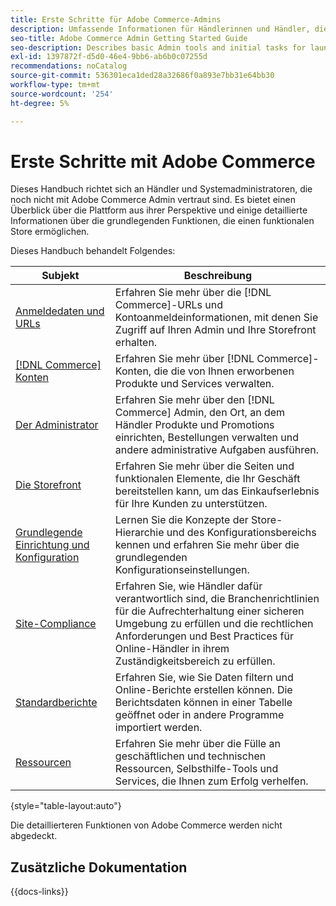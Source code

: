 ```yaml
---
title: Erste Schritte für Adobe Commerce-Admins
description: Umfassende Informationen für Händlerinnen und Händler, die neu in Adobe Commerce Admin sind.
seo-title: Adobe Commerce Admin Getting Started Guide
seo-description: Describes basic Admin tools and initial tasks for launching an Adobe Commerce or Magento Open Source store.
exl-id: 1397872f-d5d0-46e4-9bb6-ab6b0c07255d
recommendations: noCatalog
source-git-commit: 536301eca1ded28a32686f0a893e7bb31e64bb30
workflow-type: tm+mt
source-wordcount: '254'
ht-degree: 5%

---
```


# Erste Schritte mit Adobe Commerce

Dieses Handbuch richtet sich an Händler und Systemadministratoren, die noch nicht mit Adobe Commerce Admin vertraut sind. Es bietet einen Überblick über die Plattform aus ihrer Perspektive und einige detaillierte Informationen über die grundlegenden Funktionen, die einen funktionalen Store ermöglichen.

Dieses Handbuch behandelt Folgendes:

| Subjekt | Beschreibung |
| ------- | ----------- |
| [Anmeldedaten und URLs](login-urls.md) | Erfahren Sie mehr über die [!DNL Commerce]-URLs und Kontoanmeldeinformationen, mit denen Sie Zugriff auf Ihren Admin und Ihre Storefront erhalten. |
| [[!DNL Commerce] Konten](commerce-account-create.md) | Erfahren Sie mehr über [!DNL Commerce]-Konten, die die von Ihnen erworbenen Produkte und Services verwalten. |
| [Der Administrator](admin.md) | Erfahren Sie mehr über den [!DNL Commerce] Admin, den Ort, an dem Händler Produkte und Promotions einrichten, Bestellungen verwalten und andere administrative Aufgaben ausführen. |
| [Die Storefront](storefront.md) | Erfahren Sie mehr über die Seiten und funktionalen Elemente, die Ihr Geschäft bereitstellen kann, um das Einkaufserlebnis für Ihre Kunden zu unterstützen. |
| [Grundlegende Einrichtung und Konfiguration](websites-stores-views.md) | Lernen Sie die Konzepte der Store-Hierarchie und des Konfigurationsbereichs kennen und erfahren Sie mehr über die grundlegenden Konfigurationseinstellungen. |
| [Site-Compliance](privacy-policy.md) | Erfahren Sie, wie Händler dafür verantwortlich sind, die Branchenrichtlinien für die Aufrechterhaltung einer sicheren Umgebung zu erfüllen und die rechtlichen Anforderungen und Best Practices für Online-Händler in ihrem Zuständigkeitsbereich zu erfüllen. |
| [Standardberichte](reports-menu.md) | Erfahren Sie, wie Sie Daten filtern und Online-Berichte erstellen können. Die Berichtsdaten können in einer Tabelle geöffnet oder in andere Programme importiert werden. |
| [Ressourcen](resources.md) | Erfahren Sie mehr über die Fülle an geschäftlichen und technischen Ressourcen, Selbsthilfe-Tools und Services, die Ihnen zum Erfolg verhelfen. |

{style="table-layout:auto"}

Die detaillierteren Funktionen von Adobe Commerce werden nicht abgedeckt.

## Zusätzliche Dokumentation

{{docs-links}}
